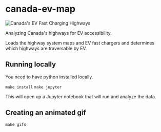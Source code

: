 # canada-ev-map

![Canada's EV Fast Charging Highways](images/ev_highways_J1772COMBO_415.gif)

Analyzing Canada's highways for EV accessibility.

Loads the highway system maps and EV fast chargers and determines which highways are traversable by EV.

## Running locally

You need to have python installed locally.

`make install`
`make jupyter`

This will open up a Jupyter notebook that will run and analyze the data.

## Creating an animated gif

`make gifs`

